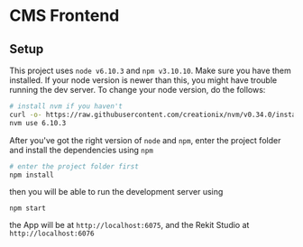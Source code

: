 # CMS Frontend

## Setup

This project uses `node v6.10.3` and `npm v3.10.10`. Make sure you have them installed. If your node version is newer than this, you might have trouble running the dev server. To change your node version, do the follows:

```sh
# install nvm if you haven't
curl -o- https://raw.githubusercontent.com/creationix/nvm/v0.34.0/install.sh | bash
nvm use 6.10.3
```

After you've got the right version of `node` and `npm`, enter the project folder and install the dependencies using `npm`
```sh
# enter the project folder first
npm install
```

then you will be able to run the development server using
```
npm start
```

the App will be at `http://localhost:6075`, and the Rekit Studio at `http://localhost:6076`
